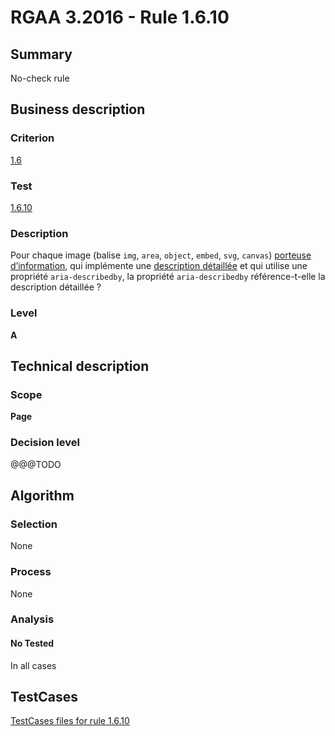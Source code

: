 # RGAA 3.2016 - Rule 1.6.10

## Summary
No-check rule


## Business description

### Criterion
[1.6](http://references.modernisation.gouv.fr/rgaa-accessibilite/criteres.html#crit-1-6)

### Test
[1.6.10](http://references.modernisation.gouv.fr/rgaa-accessibilite/criteres.html#test-1-6-10)

### Description
<div lang="fr">Pour chaque image (balise <code lang="en">img</code>, <code lang="en">area</code>, <code lang="en">object</code>, <code lang="en">embed</code>, <code lang="en">svg</code>, <code lang="en">canvas</code>) <a href="http://references.modernisation.gouv.fr/rgaa-accessibilite/glossaire.html#image-porteuse-dinformation">porteuse d&#x2019;information</a>, qui impl&#xE9;mente une <a href="http://references.modernisation.gouv.fr/rgaa-accessibilite/glossaire.html#description-dtaille-image">description d&#xE9;taill&#xE9;e</a> et qui utilise une propri&#xE9;t&#xE9; <code lang="en">aria-describedby</code>, la propri&#xE9;t&#xE9; <code lang="en">aria-describedby</code> r&#xE9;f&#xE9;rence-t-elle la description d&#xE9;taill&#xE9;e&nbsp;?</div>

### Level
**A**


## Technical description

### Scope
**Page**

### Decision level
@@@TODO


## Algorithm

### Selection
None

### Process
None

### Analysis

#### No Tested
In all cases


##  TestCases

[TestCases files for rule 1.6.10](https://github.com/Asqatasun/Asqatasun/tree/develop/rules/rules-rgaa3.2016/src/test/resources/testcases/rgaa32016/Rgaa32016Rule010610/)


